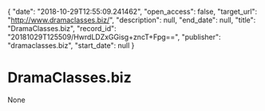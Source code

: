 {
  "date": "2018-10-29T12:55:09.241462", 
  "open_access": false, 
  "target_url": "http://www.dramaclasses.biz/", 
  "description": null, 
  "end_date": null, 
  "title": "DramaClasses.biz", 
  "record_id": "20181029T125509/HwrdLDZxGGisg+zncT+Fpg==", 
  "publisher": "dramaclasses.biz", 
  "start_date": null
}

# DramaClasses.biz

None